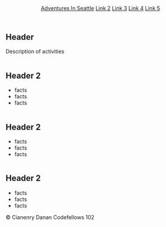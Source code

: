 </head>
<body>
    <header>
        <img src="https://placebear.com/640/360" alt=""/>
        <nav>
            <a href="https://mehtab228.github.io/Adventures-In-Seattle/">Adventures In Seattle</a>
            <a href="">Link 2</a>
            <a href="">Link 3</a>
            <a href="">Link 4</a>
            <a href="">Link 5</a>
        </nav>
    </header>
    <main>
        <section>
            <h1>Header</h1>
            <p>Description of activities</p>
        </section>
        <section>
        <img src="https://placebear.com/640/360" alt=""/>
            <h2>Header 2</h2>
            <ul>
                <li>facts</li>
                <li>facts</li>
                <li>facts</li>
            </ul>
        </section>
        <section>
        <img src="https://placebear.com/640/360" alt=""/>
            <h2>Header 2</h2>
            <ul>
                <li>facts</li>
                <li>facts</li>
                <li>facts</li>
            </ul>
        </section>
        <section>
        <img src="https://placebear.com/640/360" alt=""/>
            <h2>Header 2</h2>
            <ul>
                <li>facts</li>
                <li>facts</li>
                <li>facts</li>
            </ul>
        </section>
    </main>
    <footer>© Cianenry Danan Codefellows 102</footer>
</body>

